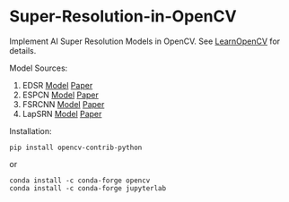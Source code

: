 # Super-Resolution-in-OpenCV
Implement AI Super Resolution Models in OpenCV. See [LearnOpenCV](https://learnopencv.com/super-resolution-in-opencv/) for details.

Model Sources:
1. EDSR [Model](https://github.com/Saafke/EDSR_Tensorflow/tree/master/models) [Paper](https://arxiv.org/pdf/1707.02921.pdf) 
2. ESPCN [Model](https://github.com/fannymonori/TF-ESPCN/tree/master/export) [Paper](https://arxiv.org/pdf/1609.05158.pdf)
3. FSRCNN [Model](https://github.com/Saafke/FSRCNN_Tensorflow/tree/master/models) [Paper](https://arxiv.org/pdf/1608.00367.pdf)
4. LapSRN [Model](https://github.com/fannymonori/TF-LapSRN/tree/master/export) [Paper](https://arxiv.org/pdf/1710.01992.pdf)

Installation:
```
pip install opencv-contrib-python
```
or

```
conda install -c conda-forge opencv
conda install -c conda-forge jupyterlab
```
